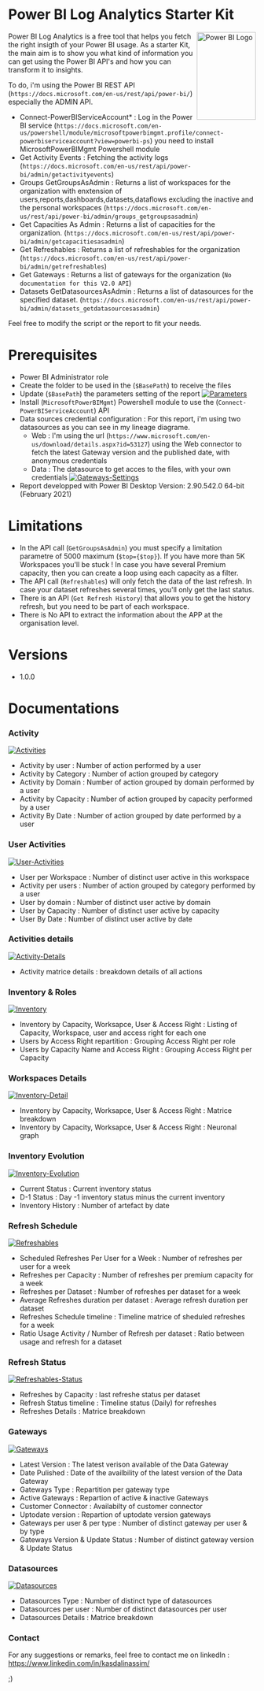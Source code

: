 # Power BI Log Analytics Starter Kit

<img src="https://images.squarespace-cdn.com/content/v1/57aa0fb1b3db2bbe2dfb5840/1607362034987-W2CCN0CV3112IH7MO9PP/ke17ZwdGBToddI8pDm48kHetbtA8IrNNARGRRAMq6VBZw-zPPgdn4jUwVcJE1ZvWEtT5uBSRWt4vQZAgTJucoTqqXjS3CfNDSuuf31e0tVHhoieEUztzpJSjZ_qXSmFcXEpZNATOgXau2Y02sfc7AN1lH3P2bFZvTItROhWrBJ0/Power+BI+Logo.png" align="right"
     alt="Power BI Logo" width="120" height="178">

Power BI Log Analytics is a free tool that helps you fetch the right insigth of your Power BI usage. As a starter Kit, the main aim is to show you what kind of information you can get using the Power BI API's and how you can transform it to insights.

To do, i'm using the Power BI REST API (`https://docs.microsoft.com/en-us/rest/api/power-bi/`) especially the ADMIN API.


 - Connect-PowerBIServiceAccount* : Log in the Power BI service (`https://docs.microsoft.com/en-us/powershell/module/microsoftpowerbimgmt.profile/connect-powerbiserviceaccount?view=powerbi-ps`) you need to install MicrosoftPowerBIMgmt Powershell module
 - Get Activity Events : Fetching the activity logs (`https://docs.microsoft.com/en-us/rest/api/power-bi/admin/getactivityevents`)
 - Groups GetGroupsAsAdmin : Returns a list of workspaces for the organization with enxtension of users,reports,dashboards,datasets,dataflows excluding the inactive and the personal workspaces (`https://docs.microsoft.com/en-us/rest/api/power-bi/admin/groups_getgroupsasadmin`)
 - Get Capacities As Admin : Returns a list of capacities for the organization. (`https://docs.microsoft.com/en-us/rest/api/power-bi/admin/getcapacitiesasadmin`)
 - Get Refreshables : Returns a list of refreshables for the organization (`https://docs.microsoft.com/en-us/rest/api/power-bi/admin/getrefreshables`)
 - Get Gateways : Returns a list of gateways for the organization (`No documentation for this V2.0 API`)
 - Datasets GetDatasourcesAsAdmin : Returns a list of datasources for the specified dataset. (`https://docs.microsoft.com/en-us/rest/api/power-bi/admin/datasets_getdatasourcesasadmin`)
 

Feel free to modify the script or the report to fit your needs.

# Prerequisites

* Power BI Administrator role
* Create the folder to be used in the  (`$BasePath`) to receive the files
* Update (`$BasePath`) the parameters setting of the report 
<a href="https://ibb.co/g4nHxSg"><img src="https://i.ibb.co/0sw8xCJ/Parameters.png" alt="Parameters" border="0"></a>
* Install (`MicrosoftPowerBIMgmt`) Powershell module to use the (`Connect-PowerBIServiceAccount`) API
* Data sources credential configuration : For this report, i'm using two datasources as you can see in my lineage diagrame.
    * Web : I'm using the url (`https://www.microsoft.com/en-us/download/details.aspx?id=53127`) using the Web connector to fetch the latest Gateway version and the published date, with anonymous credentials 
    * Data : The datasource to get acces to the files, with your own credentials
<a href="https://ibb.co/16SM8g4"><img src="https://i.ibb.co/WtT0ghR/Gateways-Settings.png" alt="Gateways-Settings" border="0"></a>
* Report developped with Power BI Desktop Version: 2.90.542.0 64-bit (February 2021)

# Limitations

* In the API call (`GetGroupsAsAdmin`) you must specify a limitation parametre of 5000 maximum (`$top={$top}`). If you have more than 5K Workspaces you'll be stuck ! In case you have several Premium capacity, then you can create a loop using each capacity as a filter. 
* The API call (`Refreshables`) will only fetch the data of the last refresh. In case your dataset refreshes several times, you'll only get the last status.
* There is an API (`Get Refresh History`) that allows you to get the history refresh, but you need to be part of each workspace.
* There is No API to extract the information about the APP at the organisation level.

# Versions
* 1.0.0 

# Documentations
     
### Activity
<a href="https://ibb.co/5BTpSXM"><img src="https://i.ibb.co/NZxDJgV/Activities.png" alt="Activities" border="0"></a>

- Activity by user : Number of action performed by a user
- Activity by Category : Number of action grouped by category
- Activity by Domain : Number of action grouped by domain performed by a user
- Activity by Capacity : Number of action grouped by capacity performed by a user
- Activity By Date : Number of action grouped by date performed by a user

### User Activities
<a href="https://ibb.co/1Yg6xBn"><img src="https://i.ibb.co/rKjsJqt/User-Activities.png" alt="User-Activities" border="0"></a>

- User per Workspace : Number of distinct user active in this workspace
- Activity per users : Number of action grouped by category performed by a user
- User by domain : Number of distinct user active by domain
- User by Capacity : Number of distinct user active by capacity
- User By Date : Number of distinct user active by date

### Activities details
<a href="https://ibb.co/p0D7Hw5"><img src="https://i.ibb.co/5MD0Q4w/Activity-Details.png" alt="Activity-Details" border="0"></a>

- Activity matrice details : breakdown details of all actions

### Inventory & Roles
<a href="https://ibb.co/FbS3Nz1"><img src="https://i.ibb.co/3yDdGcb/Inventory.png" alt="Inventory" border="0"></a>

- Inventory by Capacity, Worksapce, User & Access Right : Listing of Capacity, Workspace, user and access right for each one
- Users by Access Right repartition : Grouping Access Right per role
- Users by Capacity Name and Access Right : Grouping Access Right per Capacity

### Workspaces Details
<a href="https://ibb.co/9VdLY3z"><img src="https://i.ibb.co/hZTj81h/Inventory-Detail.png" alt="Inventory-Detail" border="0"></a>

- Inventory by Capacity, Worksapce, User & Access Right : Matrice breakdown
- Inventory by Capacity, Worksapce, User & Access Right : Neuronal graph

### Inventory Evolution
<a href="https://ibb.co/TghSr5d"><img src="https://i.ibb.co/QKmRXGt/Inventory-Evolution.png" alt="Inventory-Evolution" border="0"></a>

- Current Status : Current inventory status
- D-1 Status : Day -1 inventory status minus the current inventory
- Inventory History : Number of artefact by date 

### Refresh Schedule
<a href="https://ibb.co/DGRdwCy"><img src="https://i.ibb.co/0BG5YMS/Refreshables.png" alt="Refreshables" border="0"></a>

- Scheduled Refreshes Per User for a Week : Number of refreshes per user for a week
- Refreshes per Capacity : Number of refreshes per premium capacity for a week
- Refreshes per Dataset : Number of refreshes per dataset for a week
- Average Refreshes duration per dataset : Average refresh duration per dataset 
- Refreshes Schedule timeline : Timeline matrice of sheduled refreshes for a week
- Ratio Usage Activity / Number of Refresh per dataset : Ratio between usage and refresh for a dataset

### Refresh Status
<a href="https://ibb.co/qYjV4Ls"><img src="https://i.ibb.co/pjw5s6z/Refreshables-Status.png" alt="Refreshables-Status" border="0"></a>

- Refreshes by Capacity : last refreshe status per dataset
- Refresh Status timeline : Timeline status (Daily) for refreshes
- Refreshes Details : Matrice breakdown

### Gateways
<a href="https://ibb.co/Zc797b9"><img src="https://i.ibb.co/tYFRF1R/Gateways.png" alt="Gateways" border="0"></a>

- Latest Version : The latest verison available of the Data Gateway
- Date Pulished : Date of the availbility of the latest version of the Data Gateway
- Gateways Type : Repartition per gateway type
- Active Gateways : Repartion of active & inactive Gateways
- Customer Connector : Availabilty of customer connector 
- Uptodate version : Repartion of uptodate version gateways
- Gateways per user & per type : Number of distinct gateway per user & by type
- Gateways Version & Update Status : Number of distinct gateway version & Update Status

### Datasources
<a href="https://ibb.co/jvTMTQd"><img src="https://i.ibb.co/N6sjsJX/Datasources.png" alt="Datasources" border="0"></a>

- Datasources Type : Number of distinct type of datasources
- Datasources per user : Number of distinct datasources per user
- Datasources Details : Matrice breakdown

### Contact
For any suggestions or remarks, feel free to contact me on linkedIn  : https://www.linkedin.com/in/kasdalinassim/

;)
